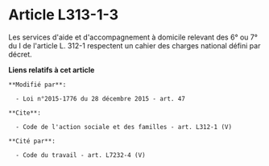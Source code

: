# Article L313-1-3

Les services d'aide et d'accompagnement à domicile relevant des 6° ou 7° du I de l'article L. 312-1 respectent un cahier des
charges national défini par décret.

**Liens relatifs à cet article**

	**Modifié par**:

	  - Loi n°2015-1776 du 28 décembre 2015 - art. 47

	**Cite**:

	  - Code de l'action sociale et des familles - art. L312-1 (V)

	**Cité par**:

	  - Code du travail - art. L7232-4 (V)
